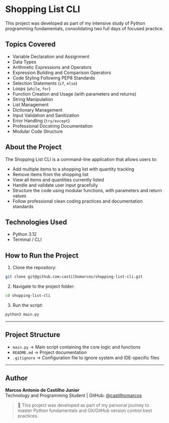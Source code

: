 # Shopping List CLI

This project was developed as part of my intensive study of Python programming fundamentals, consolidating two full days of focused practice.

## Topics Covered

- Variable Declaration and Assignment  
- Data Types  
- Arithmetic Expressions and Operators  
- Expression Building and Comparison Operators  
- Code Styling Following PEP8 Standards  
- Selection Statements (`if`, `else`)  
- Loops (`while`, `for`)  
- Function Creation and Usage (with parameters and returns)  
- String Manipulation  
- List Management  
- Dictionary Management  
- Input Validation and Sanitization  
- Error Handling (`try/except`)  
- Professional Docstring Documentation  
- Modular Code Structure

## About the Project

The Shopping List CLI is a command-line application that allows users to:

- Add multiple items to a shopping list with quantity tracking
- Remove items from the shopping list
- View all items and quantities currently listed
- Handle and validate user input gracefully
- Structure the code using modular functions, with parameters and return values
- Follow professional clean coding practices and documentation standards

## Technologies Used

- Python 3.12
- Terminal / CLI

##  How to Run the Project

1. Clone the repository:

```bash
git clone git@github.com:castilhomarcos/shopping-list-cli.git
```

2. Navigate to the project folder:

```bash
cd shopping-list-cli
```

3. Run the script:

```bash
python3 main.py
```

---

## Project Structure

- `main.py` → Main script containing the core logic and functions
- `README.md` → Project documentation
- `.gitignore` → Configuration file to ignore system and IDE-specific files

---

##  Author

**Marcos Antonio de Castilho Junior**  
Technology and Programming Student | GitHub: [@castilhomarcos](https://github.com/castilhomarcos)

> 🚀 This project was developed as part of my personal journey to master Python fundamentals and Git/GitHub version control best practices.
